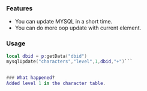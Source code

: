 ### Features

- You can update MYSQL in a short time.
- You can do more oop update with current element.

### Usage
```lua
local dbid = p:getData("dbid")
mysqlUpdate("characters","level",1,dbid,"+")```


### What happened?
Added level 1 in the character table.

